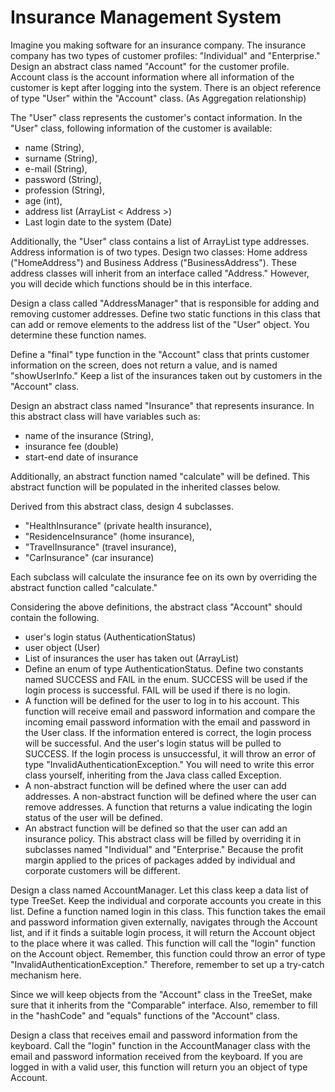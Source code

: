 # Insurance Management System

Imagine you making software for an insurance company.
The insurance company has two types of customer 
profiles: "Individual" and "Enterprise."
Design an abstract class named "Account" for the customer profile.
Account class is the account information where all information of the customer is kept 
after logging into the system.
There is an object reference of type "User" within the "Account" class. 
(As Aggregation relationship)

The "User" class represents the customer's contact information. In the "User" class, 
following information of the customer is available: 

* name (String),
* surname (String),
* e-mail (String),
* password (String),
* profession (String),
* age (int),
* address list (ArrayList < Address >)
* Last login date to the system (Date)

Additionally, the "User" class contains a list of ArrayList type addresses.
Address information is of two types. 
Design two classes: Home address ("HomeAddress") and Business Address ("BusinessAddress"). 
These address classes will inherit from an interface called "Address." 
However, you will decide which functions should be in this interface.

Design a class called "AddressManager" that is responsible for adding and removing customer addresses. 
Define two static functions in this class that can add or remove elements to the address list of the "User" object. 
You determine these function names.

Define a "final" type function in the "Account" class that prints customer information on the screen, 
does not return a value, and is named "showUserInfo."
Keep a list of the insurances taken out by customers in the "Account" class. 

Design an abstract class named "Insurance" that represents insurance. 
In this abstract class will have variables such as: 

* name of the insurance (String),
* insurance fee (double)
* start-end date of insurance

Additionally, an abstract function named "calculate" will be defined. 
This abstract function will be populated in the inherited classes below.

Derived from this abstract class, design 4 subclasses.

* "HealthInsurance" (private health insurance),
* "ResidenceInsurance" (home insurance),
* "TravelInsurance" (travel insurance),
* "CarInsurance" (car insurance)

Each subclass will calculate the insurance fee on its own by overriding the abstract function called "calculate."

Considering the above definitions, the abstract class "Account" should contain the following.

* user's login status (AuthenticationStatus)
* user object (User)
* List of insurances the user has taken out (ArrayList)
* Define an enum of type AuthenticationStatus. 
Define two constants named SUCCESS and FAIL in the enum. 
SUCCESS will be used if the login process is successful. 
FAIL will be used if there is no login.
* A function will be defined for the user to log in to his account. 
This function will receive email and password information 
and compare the incoming email password information with the email and password in the User class. 
If the information entered is correct, the login process will be successful. 
And the user's login status will be pulled to SUCCESS. 
If the login process is unsuccessful, it will throw an error of type "InvalidAuthenticationException." 
You will need to write this error class yourself, inheriting from the Java class called Exception.
* A non-abstract function will be defined where the user can add addresses.
A non-abstract function will be defined where the user can remove addresses. 
A function that returns a value indicating the login status of the user will be defined.
* An abstract function will be defined so that the user can add an insurance policy. 
This abstract class will be filled by overriding it in subclasses named "Individual" and "Enterprise." 
Because the profit margin applied to the prices of packages added by individual and corporate customers will be different.

Design a class named AccountManager. 
Let this class keep a data list of type TreeSet. 
Keep the individual and corporate accounts you create in this list. 
Define a function named login in this class. 
This function takes the email and password information given externally, navigates through the Account list, 
and if it finds a suitable login process, it will return the Account object to the place where it was called. 
This function will call the "login" function on the Account object. 
Remember, this function could throw an error of type "InvalidAuthenticationException." 
Therefore, remember to set up a try-catch mechanism here.

Since we will keep objects from the "Account" class in the TreeSet, 
make sure that it inherits from the "Comparable" interface. 
Also, remember to fill in the "hashCode" and "equals" functions of the "Account" class.

Design a class that receives email and password information from the keyboard. 
Call the "login" function in the AccountManager class with the email and password information received from the keyboard. 
If you are logged in with a valid user, this function will return you an object of type Account.
